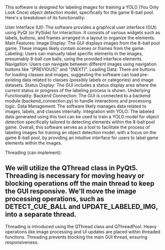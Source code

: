 This software is designed for labeling images for training a YOLO (You Only Look Once) object detection model, specifically for the game 8-ball pool. Here's a breakdown of its functionality:

User Interface (UI):
The software provides a graphical user interface (GUI) using PyQt (or PySide) for interaction.
It consists of various widgets such as labels, buttons, and frames arranged in a layout to organize the elements.
Main Features:
Image Display: The GUI displays images from the 8-ball pool game. These images likely contain scenes or frames from the game.
Labeling: Users can manually label specific elements in the images, presumably 8-ball cue balls, using the provided interface elements.
Navigation: Users can navigate between different images using navigation buttons like "[PREVIOUS]" and "[NEXT]".
Loading Data: There are buttons for loading classes and images, suggesting the software can load pre-existing data related to classes (possibly labels or categories) and image datasets.
Status Display: The GUI includes a status display area where the current status or progress of the labeling process is shown.
Underlying Functionality:
Backend Connection: The GUI is connected to a backend module (backend_connection.py) to handle interactions and processing logic.
Data Management: The software likely manages data related to images, labels, and classes internally.
Integration with YOLO: The labeled data generated using this tool can be used to train a YOLO model for object detection specifically tailored to detecting elements within the 8-ball pool game.
Overall, this software serves as a tool to facilitate the process of labeling images for training an object detection model, with a focus on the game 8-ball pool, by providing an intuitive interface for users to label game elements within the images.





Threading (can implement):


We will utilize the QThread class in PyQt5.
Threading is necessary for moving heavy or blocking operations off the main thread to keep the GUI responsive.
We'll move the image processing operations, such as DETECT_CUE_BALL and UPDATE_LABELED_IMG, into a separate thread.
---
Threading is introduced using the QThread class and QThreadPool.
Heavy operations like image processing and UI updates are placed within threaded functions.
Threading prevents blocking the main GUI thread, ensuring responsiveness.
